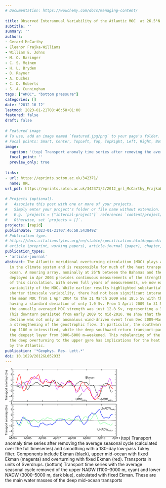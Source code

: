 ```yaml
---
# Documentation: https://wowchemy.com/docs/managing-content/

title: Observed Interannual Variability of the Atlantic MOC  at 26.5°N
subtitle: ''
summary: ''
authors:
- Gerard McCarthy
- Eleanor Frajka-Williams
- William E. Johns
- M. O. Baringer
- C. S. Meinen
- H. L. Bryden
- D. Rayner
- A. Duchez
- C. D. Roberts
- S. A. Cunningham
tags: ["AMOC", "bottom pressure"]
categories: []
date: '2012-10-12'
lastmod: 2023-01-21T08:46:58+01:00
featured: false
draft: false

# Featured image
# To use, add an image named `featured.jpg/png` to your page's folder.
# Focal points: Smart, Center, TopLeft, Top, TopRight, Left, Right, BottomLeft, Bottom, BottomRight.
image:
  caption: '(top) Transport anomaly time series after removing the average seasonal cycle (calculated over the full timeseries) and smoothing with a 180-day low-pass Tukey filter. Components include Ekman (black), upper mid-ocean with fixed Ekman (magenta) and overturning with fixed Ekman (red). Transports in units of Sverdrups. (bottom) Transport time series with the average seasonal cycle removed of the upper NADW (1100–3000 m, cyan) and lower NADW (3000–5000 m, dark blue), calculated with fixed Ekman. These are the main water masses of the deep mid-ocean transports.'
  focal_point: ''
  preview_only: true

links:
- url: https://eprints.soton.ac.uk/342371/
  name: URL
url_pdf: https://eprints.soton.ac.uk/342371/2/2012_grl_McCarthy_FrajkaWilliams_Observed_interannual_varability_amoc.pdf

# Projects (optional).
#   Associate this post with one or more of your projects.
#   Simply enter your project's folder or file name without extension.
#   E.g. `projects = ["internal-project"]` references `content/project/deep-learning/index.md`.
#   Otherwise, set `projects = []`.
projects: [rapid]
publishDate: '2023-01-21T07:46:58.543849Z'
# Publication type.
# https://docs.citationstyles.org/en/stable/specification.html#appendix-iii-types
# article (preprint, working papers), article-journal (paper), chapter, dataset, document (catch all), motion_picture (video), post (post on online forum), post-weblog (post on blog), report (technical report, with container-title for chapter within larger report), software, thesis, citation-key (bibtex key) or citation-label (Ferr78, formatted as output label), doi, event-title (name of event), event-place (geographic location), keyword, language (e.g., en or de), license (copyright information), note (descriptive note), publisher, title, t
publication_types:
- 'article-journal'
abstract: The Atlantic meridional overturning circulation (MOC) plays a critical role
  in the climate system and is responsible for much of the heat transported by the
  ocean. A mooring array, nominally at 26°N between the Bahamas and the Canary Islands,
  deployed in Apr 2004 provides continuous measurements of the strength and variability
  of this circulation. With seven full years of measurements, we now examine the interannual
  variability of the MOC. While earlier results highlighted substantial seasonal and
  shorter timescale variability, there had not been significant interannual variability.
  The mean MOC from 1 Apr 2004 to the 31 March 2009 was 18.5 Sv with the annual means
  having a standard deviation of only 1.0 Sv. From 1 April 2009 to 31 March 2010,
  the annually averaged MOC strength was just 12.8 Sv, representing a 30% decline.
  This downturn persisted from early 2009 to mid-2010. We show that the cause of the
  decline was not only an anomalous wind-driven event from Dec 2009–Mar 2010 but also
  a strengthening of the geostrophic flow. In particular, the southward flow in the
  top 1100 m intensified, while the deep southward return transport—particularly in
  the deepest layer from 3000–5000 m—weakened. This rebalancing of the transport from
  the deep overturning to the upper gyre has implications for the heat transported
  by the Atlantic.
publication: '*Geophys. Res. Lett.*'
doi: 10.1029/2012GL052933
---
```


![figure](featured.png)
(top) Transport anomaly time series after removing the average seasonal cycle (calculated over the full timeseries) and smoothing with a 180-day low-pass Tukey filter. Components include Ekman (black), upper mid-ocean with fixed Ekman (magenta) and overturning with fixed Ekman (red). Transports in units of Sverdrups. (bottom) Transport time series with the average seasonal cycle removed of the upper NADW (1100–3000 m, cyan) and lower NADW (3000–5000 m, dark blue), calculated with fixed Ekman. These are the main water masses of the deep mid-ocean transports